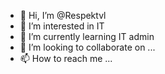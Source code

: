 - 👋 Hi, I’m @Respektvl
- 👀 I’m interested in IT
- 🌱 I’m currently learning IT admin
- 💞️ I’m looking to collaborate on ...
- 📫 How to reach me ...

<!---
Respektvl/Respektvl is a ✨ special ✨ repository because its `README.md` (this file) appears on your GitHub profile.
You can click the Preview link to take a look at your changes.
--->
